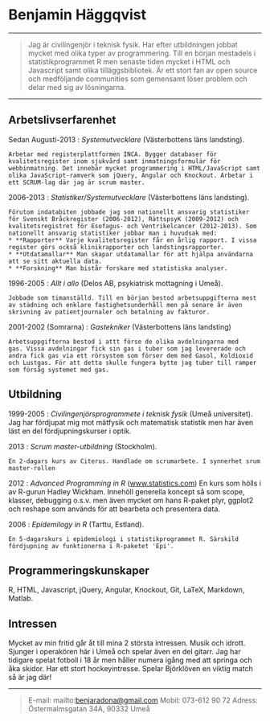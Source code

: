 Benjamin Häggqvist
=========================

----

>  Jag är civilingenjör i teknisk fysik. Har efter utbildningen jobbat mycket med olika typer av programmering. Till en början mestadels i statistikprogrammet R men senaste tiden mycket i HTML och Javascript samt olika tilläggsbibliotek. Är ett stort fan av open source och medföljande communities som gemensamt löser problem och delar med sig av lösningarna. 

----

Arbetslivserfarenhet
--------------------

Sedan Augusti-2013
:   *Systemutvecklare*
    (Västerbottens läns landsting).

    Arbetar med registerplattformen INCA. Bygger databaser för kvalitetsregister inom sjukvård samt inmatningsformulär för webbinmatning. Det innebär mycket programmering i HTML/JavaScript samt olika JavaScript-ramverk som jQuery, Angular och Knockout. Arbetar i ett SCRUM-lag där jag är scrum master.

2006-2013
:   *Statistiker/Systemutvecklare* 
    (Västerbottens läns landsting).
  
    Förutom indatabiten jobbade jag som nationellt ansvarig statistiker för Svenskt Bråckregister (2006-2012), RättspsyK (2009-2012) och kvalitetsregistret för Esofagus- och Ventrikelcancer (2012-2013). Som nationellt ansvarig statistiker jobbar man i huvudsak med:  
    * **Rapporter** Varje kvalitetsregister får en årlig rapport. I vissa register görs också klinikrapporter och landstingsrapporter.  
    * **Utdatamallar** Man skapar utdatamallar för att hjälpa användarna att se sitt aktuella data.  
    * **Forskning** Man bistår forskare med statistiska analyser.

1996-2005 
:   *Allt i allo* (Delos AB, psykiatrisk mottagning i Umeå).

    Jobbade som timanställd. Till en början bestod arbetsuppgifterna mest av städning och enklare fastighetsunderhåll men på senare år även skrivning av patientjournaler och betalning av fakturor.

  
  
2001-2002 (Somrarna)
:   *Gastekniker*
    (Västerbottens läns landsting)
    
    Arbetsuppgifterna bestod i attt förse de olika avdelningarna med
    gas. Vissa avdelningar fick sin gas i tuber som jag levererade och andra fick gas via ett rörsystem som förser dem med Gasol, Koldioxid och Lustgas. För att detta skulle fungera bytte jag tuber till ramper som försåg systemet med gas.
    

Utbildning
---------

1999-2005
:   *Civilingenjörsprogrammete i teknisk fysik* (Umeå universitet).
    Jag har fördjupat mig mot mätfysik och matematisk statistik men har även läst en del fördjupningskurser i optik.
    
2013
:   *Scrum master-utbildning* (Stockholm).

    En 2-dagars kurs av Citerus. Handlade om scrumarbete. I synnerhet srum master-rollen
    
2012
:   *Advanced Programming in R* (www.statistics.com)
    En kurs som hölls i av R-gurun Hadley Wickham. Innehöll generella koncept så som scope, klasser, debugging o.s.v. men även mycket om hans R-paket plyr, ggplot2 och reshape som används för att bearbeta och presentera data.

2006
:   *Epidemilogy in R* (Tarttu, Estland).

    En 5-dagarskurs i epidemiologi i statistikprogrammet R. Särskild fördjupning av funktionerna i R-paketet 'Epi'.

Programmeringskunskaper
-------------------------
R, HTML, Javascript, jQuery, Angular, Knockout, Git, LaTeX, Markdown, Matlab. 


Intressen
------------------------

Mycket av min fritid går åt till mina 2 största intressen. Musik och idrott. Sjunger i operakören här i Umeå och spelar även en del gitarr. Jag har tidigare spelat fotboll i 18 år men håller numera igång med att springa och åka skidor. Har ett stort hockeyintresse. Spelar Björklöven en viktig match så är jag där!

----

> E-mail: mailto:benjaradona@gmail.com 
> Mobil: 073-612 90 72
> Adress: Östermalmsgatan 34A, 90332 Umeå